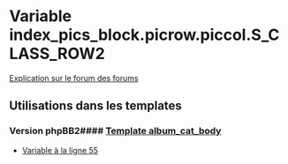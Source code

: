 # Variable index_pics_block.picrow.piccol.S_CLASS_ROW2
[Explication sur le forum des forums](http://forum.forumactif.com/t294113-listing-des-variables#index_pics_block.picrow.piccol.S_CLASS_ROW2)
## Utilisations dans les templates
### Version phpBB2#### [Template album_cat_body](subsilver/album_cat_body.md)
* [Variable à la ligne 55](../subsilver/album_cat_body.tpl#L55)